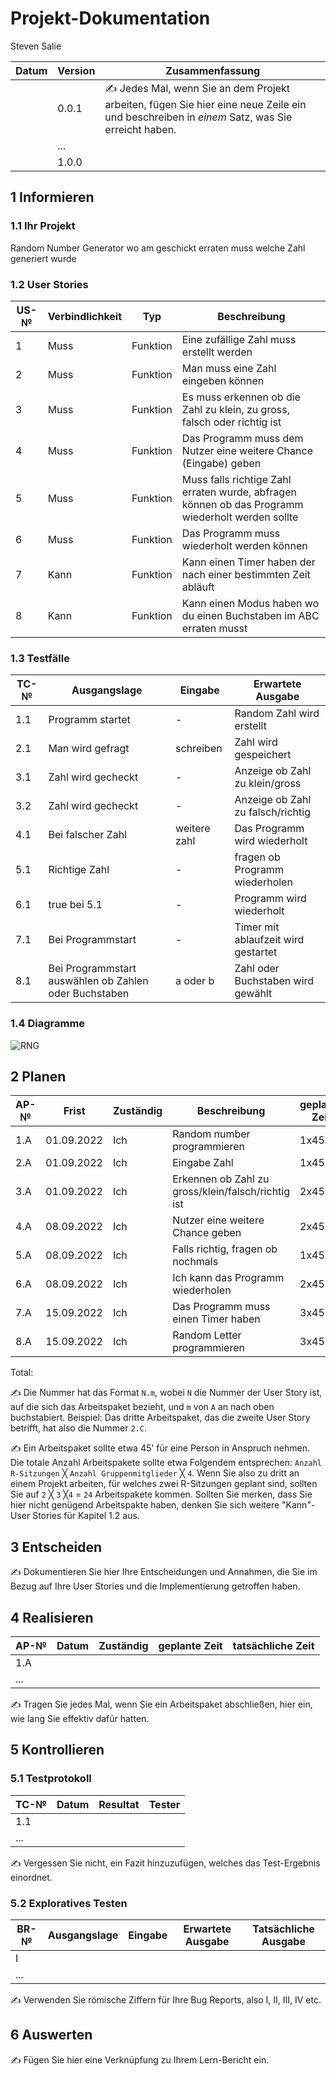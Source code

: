 # Projekt-Dokumentation

Steven Salie

| Datum | Version | Zusammenfassung                                              |
| ----- | ------- | ------------------------------------------------------------ |
|       | 0.0.1   | ✍️ Jedes Mal, wenn Sie an dem Projekt arbeiten, fügen Sie hier eine neue Zeile ein und beschreiben in *einem* Satz, was Sie erreicht haben. |
|       | ...     |                                                              |
|       | 1.0.0   |                                                              |

## 1 Informieren

### 1.1 Ihr Projekt

Random Number Generator wo am geschickt erraten muss welche Zahl generiert wurde

### 1.2 User Stories

| US-№ | Verbindlichkeit | Typ  | Beschreibung                       |
| ---- | --------------- | ---- | ---------------------------------- |
| 1    |      Muss       | Funktion |Eine zufällige Zahl muss erstellt werden |
| 2    |      Muss       | Funktion |Man muss eine Zahl eingeben können       |
| 3    |      Muss       | Funktion |Es muss erkennen ob die Zahl zu klein, zu gross, falsch oder richtig ist|
| 4    |      Muss       | Funktion |Das Programm muss dem Nutzer eine weitere Chance (Eingabe) geben |
| 5    |      Muss       | Funktion |Muss falls richtige Zahl erraten wurde, abfragen können ob das Programm wiederholt werden sollte |
| 6    |      Muss       | Funktion |Das Programm muss wiederholt werden können |
| 7    |      Kann       | Funktion |Kann einen Timer haben der nach einer bestimmten Zeit abläuft|
| 8    |      Kann       | Funktion |Kann einen Modus haben wo du einen Buchstaben im ABC erraten musst|

### 1.3 Testfälle

| TC-№ | Ausgangslage | Eingabe | Erwartete Ausgabe |
| ---- | ------------ | ------- | ----------------- |
| 1.1  | Programm startet | - | Random Zahl wird erstellt |
| 2.1  | Man wird gefragt | schreiben | Zahl wird gespeichert |
| 3.1  | Zahl wird gecheckt | - | Anzeige ob Zahl zu klein/gross |
| 3.2  | Zahl wird gecheckt | - | Anzeige ob Zahl zu falsch/richtig |
| 4.1  | Bei falscher Zahl | weitere zahl | Das Programm wird wiederholt |
| 5.1  | Richtige Zahl | - | fragen ob Programm wiederholen |
| 6.1  | true bei 5.1 | - | Programm wird wiederholt |
| 7.1  | Bei Programmstart | - | Timer mit ablaufzeit wird gestartet |
| 8.1  | Bei Programmstart auswählen ob Zahlen oder Buchstaben | a oder b | Zahl oder Buchstaben wird gewählt |

### 1.4 Diagramme

![RNG](https://user-images.githubusercontent.com/89085881/186608807-bb4d034e-27c4-4148-9091-e8ac0f4975e9.png)

## 2 Planen

| AP-№ | Frist | Zuständig | Beschreibung | geplante Zeit |
| ---- | ----- | --------- | ------------ | ------------- |
| 1.A  |  01.09.2022 | Ich | Random number programmieren | 1x45 |
| 2.A  |  01.09.2022 | Ich | Eingabe Zahl | 1x45 |
| 3.A  |  01.09.2022 | Ich | Erkennen ob Zahl zu gross/klein/falsch/richtig ist | 2x45 |
| 4.A  |  08.09.2022 | Ich | Nutzer eine weitere Chance geben | 2x45 |
| 5.A  |  08.09.2022 | Ich | Falls richtig, fragen ob nochmals | 1x45 |
| 6.A  |  08.09.2022 | Ich | Ich kann das Programm wiederholen | 2x45 |
| 7.A  |  15.09.2022 | Ich | Das Programm muss einen Timer haben | 3x45 |
| 8.A  |  15.09.2022 | Ich | Random Letter programmieren | 3x45 |



Total: 

✍️ Die Nummer hat das Format `N.m`, wobei `N` die Nummer der User Story ist, auf die sich das Arbeitspaket bezieht, und `m` von `A` an nach oben buchstabiert. Beispiel: Das dritte Arbeitspaket, das die zweite User Story betrifft, hat also die Nummer `2.C`.

✍️ Ein Arbeitspaket sollte etwa 45' für eine Person in Anspruch nehmen. Die totale Anzahl Arbeitspakete sollte etwa Folgendem entsprechen: `Anzahl R-Sitzungen` ╳ `Anzahl Gruppenmitglieder` ╳ `4`. Wenn Sie also zu dritt an einem Projekt arbeiten, für welches zwei R-Sitzungen geplant sind, sollten Sie auf `2` ╳ `3` ╳`4` = `24` Arbeitspakete kommen. Sollten Sie merken, dass Sie hier nicht genügend Arbeitspakte haben, denken Sie sich weitere "Kann"-User Stories für Kapitel 1.2 aus.

## 3 Entscheiden

✍️ Dokumentieren Sie hier Ihre Entscheidungen und Annahmen, die Sie im Bezug auf Ihre User Stories und die Implementierung getroffen haben.

## 4 Realisieren

| AP-№ | Datum | Zuständig | geplante Zeit | tatsächliche Zeit |
| ---- | ----- | --------- | ------------- | ----------------- |
| 1.A  |       |           |               |                   |
| ...  |       |           |               |                   |

✍️ Tragen Sie jedes Mal, wenn Sie ein Arbeitspaket abschließen, hier ein, wie lang Sie effektiv dafür hatten.

## 5 Kontrollieren

### 5.1 Testprotokoll

| TC-№ | Datum | Resultat | Tester |
| ---- | ----- | -------- | ------ |
| 1.1  |       |          |        |
| ...  |       |          |        |

✍️ Vergessen Sie nicht, ein Fazit hinzuzufügen, welches das Test-Ergebnis einordnet.

### 5.2 Exploratives Testen

| BR-№ | Ausgangslage | Eingabe | Erwartete Ausgabe | Tatsächliche Ausgabe |
| ---- | ------------ | ------- | ----------------- | -------------------- |
| I    |              |         |                   |                      |
| ...  |              |         |                   |                      |

✍️ Verwenden Sie römische Ziffern für Ihre Bug Reports, also I, II, III, IV etc.

## 6 Auswerten

✍️ Fügen Sie hier eine Verknüpfung zu Ihrem Lern-Bericht ein.
